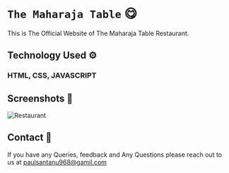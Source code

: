 
# ``The Maharaja Table`` 😋
  This is The Official Website of The Maharaja Table Restaurant.  
  
## **Technology Used** ⚙️
### HTML, CSS, JAVASCRIPT

## Screenshots 📸
![Restaurant](https://github.com/user-attachments/assets/cb74e835-da9c-484c-8b5c-67b438f7c740)

## Contact 📩

If you have any Queries, feedback and Any Questions please reach out to us at paulsantanu968@gamil.com
